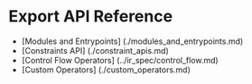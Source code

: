 <h1> Export API Reference </h1>

- [Modules and Entrypoints] (./modules_and_entrypoints.md)
- [Constraints API] (./constraint_apis.md)
- [Control Flow Operators] (../ir_spec/control_flow.md)
- [Custom Operators] (./custom_operators.md)
